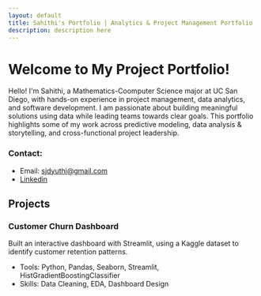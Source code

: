 ```yaml
---
layout: default
title: Sahithi's Portfolio | Analytics & Project Management Portfolio
description: description here
---
```


# Welcome to My Project Portfolio!

Hello! I'm Sahithi, a Mathematics-Coomputer Science major at UC San Diego, with hands-on experience in project management, data analytics, and software development. I am passionate about building meaningful solutions using data while leading teams towards clear goals. This portfolio highlights some of my work across predictive modeling, data analysis & storytelling, and cross-functional project leadership.  

### Contact: 
- Email: [sjdyuthi@gmail.com](mailto:sjdyuthi@gmail.com)
- [Linkedin](www.linkedin.com/in/sahithi-josyam-41132031b)

## Projects

### Customer Churn Dashboard 
Built an interactive dashboard with Streamlit, using a Kaggle dataset to identify customer retention patterns. 
- Tools: Python, Pandas, Seaborn, Streamlit, HistGradientBoostingClassifier
- Skills: Data Cleaning, EDA, Dashboard Design
